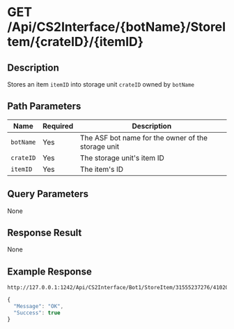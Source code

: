 # GET /Api/CS2Interface/{botName}/StoreItem/{crateID}/{itemID}

## Description

Stores an item `itemID` into storage unit `crateID` owned by `botName`

## Path Parameters

Name | Required | Description
--- | --- | ---
`botName` | Yes | The ASF bot name for the owner of the storage unit
`crateID` | Yes | The storage unit's item ID
`itemID` | Yes | The item's ID

## Query Parameters

None

## Response Result

None

## Example Response

```
http://127.0.0.1:1242/Api/CS2Interface/Bot1/StoreItem/31555237276/41020280968
```

```javascript
{
  "Message": "OK",
  "Success": true
}
```
